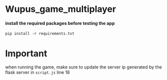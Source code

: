 # Wupus_game_multiplayer
#### install the required packages before testing the app
`pip install -r requirements.txt`
##
##
##
# Important
when running the game, make sure to update the server ip generated by the flask server in `script.js` line 18
